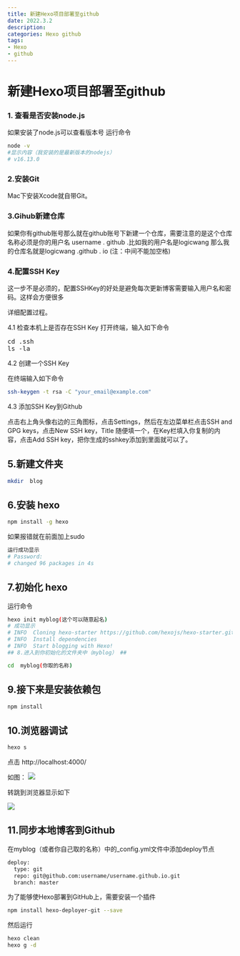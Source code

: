 ```yaml
---
title: 新建Hexo项目部署至github
date: 2022.3.2
description: 
categories: Hexo github
tags:
- Hexo
- github
---
```

<link href="themes/prism.css" rel="stylesheet" />
<script src="prism.js" data-manual></script>

# 新建Hexo项目部署至github

### 1. 查看是否安装node.js

如果安装了node.js可以查看版本号
运行命令

```bash
node -v 
#显示内容（我安装的是最新版本的nodejs）
# v16.13.0
```

### 2.安装Git

Mac下安装Xcode就自带Git。

### 3.Gihub新建仓库
如果你有github账号那么就在github账号下新建一个仓库，需要注意的是这个仓库名称必须是你的用户名 username . github .比如我的用户名是logicwang 那么我的仓库名就是logicwang .github . io (注：中间不能加空格)

### 4.配置SSH Key
这一步不是必须的，配置SSHKey的好处是避免每次更新博客需要输入用户名和密码。这样会方便很多

详细配置过程。

4.1 检查本机上是否存在SSH Key
打开终端，输入如下命令
<pre>
cd .ssh
ls -la
</pre>
4.2  创建一个SSH Key

在终端输入如下命令

```bash
ssh-keygen -t rsa -C "your_email@example.com"
```

4.3 添加SSH Key到Github

点击右上角头像右边的三角图标，点击Settings，然后在左边菜单栏点击SSH and GPG keys，点击New SSH key，Title 随便填一个，在Key栏填入你复制的内容，点击Add SSH key，把你生成的sshkey添加到里面就可以了。

## 5.新建文件夹

```bash
mkdir  blog
```
## 6.安装 hexo

```bash
npm install -g hexo
```

如果报错就在前面加上sudo

```bash
运行成功显示
# Password:
# changed 96 packages in 4s
```

## 7.初始化 hexo
运行命令

```bash
hexo init myblog(这个可以随意起名) 
# 成功显示
# INFO  Cloning hexo-starter https://github.com/hexojs/hexo-starter.git
# INFO  Install dependencies
# INFO  Start blogging with Hexo!
## 8.进入到你初始化的文件夹中（myblog） ##
```

```bash
cd  myblog(你取的名称)
```

## 9.接下来是安装依赖包
```bash
npm install
```

## 10.浏览器调试

```bash
hexo s
```
点击 http://localhost:4000/

如图：
![](https://s3.bmp.ovh/imgs/2022/03/5fa064f0891c29db.jpg)

转跳到浏览器显示如下

![](https://s3.bmp.ovh/imgs/2022/03/96e3d311c036e065.jpg)

## 11.同步本地博客到Github
在myblog（或者你自己取的名称）中的_config.yml文件中添加deploy节点

```bash
deploy:
  type: git
  repo: git@github.com:username/username.github.io.git
  branch: master
```

为了能够使Hexo部署到GitHub上，需要安装一个插件

```bash
npm install hexo-deployer-git --save
```


然后运行
```bash
hexo clean
hexo g -d
```